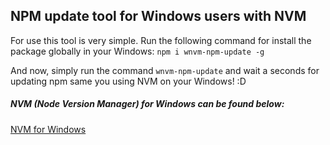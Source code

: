 ## NPM update tool for Windows users with NVM

For use this tool is very simple. Run the following command for install the package globally in your Windows:
`npm i wnvm-npm-update -g`

And now, simply run the command `wnvm-npm-update` and wait a seconds for updating npm same you using NVM on your Windows! :D

##### NVM (Node Version Manager) for Windows can be found below:
[NVM for Windows](https://github.com/coreybutler/nvm-windows)